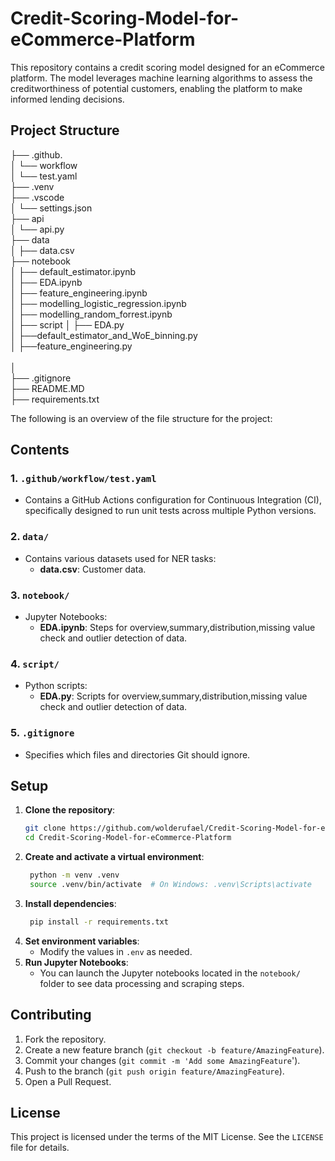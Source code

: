 
# Credit-Scoring-Model-for-eCommerce-Platform

This repository contains a credit scoring model designed for an eCommerce platform. The model leverages machine learning algorithms to assess the creditworthiness of potential customers, enabling the platform to make informed lending decisions.

## Project Structure
├── .github.<br>
│   └── workflow<br>
│       └── test.yaml<br>
├── .venv <br>
├── .vscode<br>
│   └── settings.json<br>
├── api<br>
│   └── api.py<br>
├── data<br>
│   ├── data.csv <br>
├── notebook<br>
│   ├── default_estimator.ipynb<br>
│   ├── EDA.ipynb<br>
│   ├── feature_engineering.ipynb<br>
│   ├── modelling_logistic_regression.ipynb<br>
│   ├── modelling_random_forrest.ipynb<br>
│
├── script
│   ├── EDA.py<br>
│   ├──default_estimator_and_WoE_binning.py<br>
│   ├──feature_engineering.py<br><br>
│   
├── .gitignore<br>
├──  README.MD<br>
├──  requirements.txt <br>

The following is an overview of the file structure for the project:
## Contents

### 1. `.github/workflow/test.yaml`
- Contains a GitHub Actions configuration for Continuous Integration (CI), specifically designed to run unit tests across multiple Python versions.

### 2. `data/`
- Contains various datasets used for NER tasks:
  - **data.csv**: Customer data.

### 3. `notebook/`
- Jupyter Notebooks:
  - **EDA.ipynb**: Steps for overview,summary,distribution,missing value check and outlier detection of data.

### 4. `script/`
- Python scripts:
  - **EDA.py**: Scripts for overview,summary,distribution,missing value check and outlier detection of data.

### 5. `.gitignore`
- Specifies which files and directories Git should ignore.

## Setup

1. **Clone the repository**:
   ```bash
   git clone https://github.com/wolderufael/Credit-Scoring-Model-for-eCommerce-Platform.git
   cd Credit-Scoring-Model-for-eCommerce-Platform
2. **Create and activate a virtual environment**:
   ```bash
    python -m venv .venv
    source .venv/bin/activate  # On Windows: .venv\Scripts\activate
3. **Install dependencies**:
   ```bash
    pip install -r requirements.txt
4. **Set environment variables**:
    * Modify the values in `.env` as needed.
5. **Run Jupyter Notebooks**:
    * You can launch the Jupyter notebooks located in the `notebook/` folder to see data processing and scraping steps.

## Contributing
1. Fork the repository.
2. Create a new feature branch (`git checkout -b feature/AmazingFeature`).
3. Commit your changes (`git commit -m 'Add some AmazingFeature`').
4. Push to the branch (`git push origin feature/AmazingFeature`).
5. Open a Pull Request.
## License
This project is licensed under the terms of the MIT License. See the `LICENSE` file for details.
